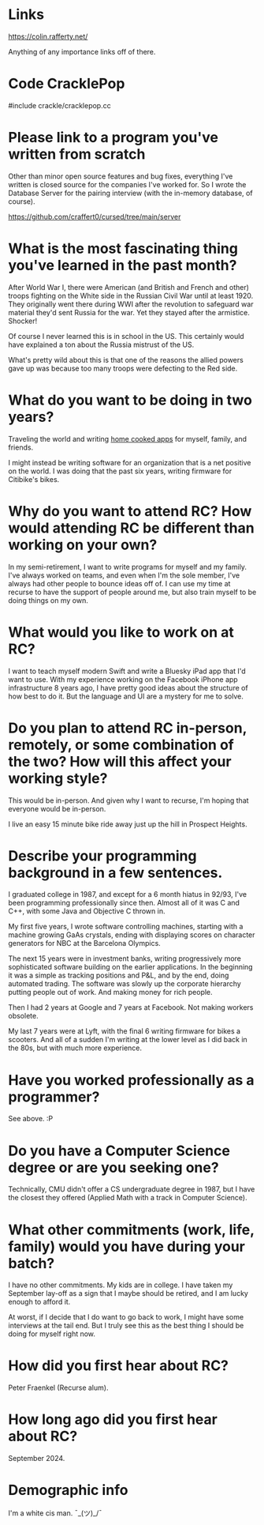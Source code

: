 # Links

https://colin.rafferty.net/

Anything of any importance links off of there.

# Code CracklePop

#include crackle/cracklepop.cc

# Please link to a program you've written from scratch

Other than minor open source features and bug fixes, everything I've written is closed source for the companies I've worked for. So I wrote the Database Server for the pairing interview (with the in-memory database, of course).

https://github.com/craffert0/cursed/tree/main/server

# What is the most fascinating thing you've learned in the past month?

After World War I, there were American (and British and French and other) troops fighting on the White side in the Russian Civil War until at least 1920. They originally went there during WWI after the revolution to safeguard war material they'd sent Russia for the war. Yet they stayed after the armistice. Shocker!

Of course I never learned this is in school in the US. This certainly would have explained a ton about the Russia mistrust of the US.

What's pretty wild about this is that one of the reasons the allied powers gave up was because too many troops were defecting to the Red side.

# What do you want to be doing in two years?

Traveling the world and writing [home cooked apps](https://www.robinsloan.com/notes/home-cooked-app/) for myself, family, and friends.

I might instead be writing software for an organization that is a net positive on the world. I was doing that the past six years, writing firmware for Citibike's bikes.

# Why do you want to attend RC? How would attending RC be different than working on your own?

In my semi-retirement, I want to write programs for myself and my family. I've always worked on teams, and even when I'm the sole member, I've always had other people to bounce ideas off of. I can use my time at recurse to have the support of people around me, but also train myself to be doing things on my own.

# What would you like to work on at RC?

I want to teach myself modern Swift and write a Bluesky iPad app that I'd want to use. With my experience working on the Facebook iPhone app infrastructure 8 years ago, I have pretty good ideas about the structure of how best to do it. But the language and UI are a mystery for me to solve.

# Do you plan to attend RC in-person, remotely, or some combination of the two? How will this affect your working style?

This would be in-person. And given why I want to recurse, I'm hoping that everyone would be in-person.

I live an easy 15 minute bike ride away just up the hill in Prospect Heights.

# Describe your programming background in a few sentences.

I graduated college in 1987, and except for a 6 month hiatus in 92/93, I've been programming professionally since then. Almost all of it was C and C++, with some Java and Objective C thrown in.

My first five years, I wrote software controlling machines, starting with a machine growing GaAs crystals, ending with displaying scores on character generators for NBC at the Barcelona Olympics. 

The next 15 years were in investment banks, writing progressively more sophisticated software building on the earlier applications. In the beginning it was a simple as tracking positions and P&L, and by the end, doing automated trading. The software was slowly up the corporate hierarchy putting people out of work. And making money for rich people.

Then I had 2 years at Google and 7 years at Facebook. Not making workers obsolete.

My last 7 years were at Lyft, with the final 6 writing firmware for bikes a scooters. And all of a sudden I'm writing at the lower level as I did back in the 80s, but with much more experience.

# Have you worked professionally as a programmer?

See above. :P

# Do you have a Computer Science degree or are you seeking one?

Technically, CMU didn't offer a CS undergraduate degree in 1987, but I have the closest they offered (Applied Math with a track in Computer Science).

# What other commitments (work, life, family) would you have during your batch?

I have no other commitments. My kids are in college. I have taken my September lay-off as a sign that I maybe should be retired, and I am lucky enough to afford it.

At worst, if I decide that I do want to go back to work, I might have some interviews at the tail end. But I truly see this as the best thing I should be doing for myself right now.

# How did you first hear about RC?

Peter Fraenkel (Recurse alum).

# How long ago did you first hear about RC?

September 2024.

# Demographic info

I'm a white cis man. ¯\_(ツ)_/¯ 
